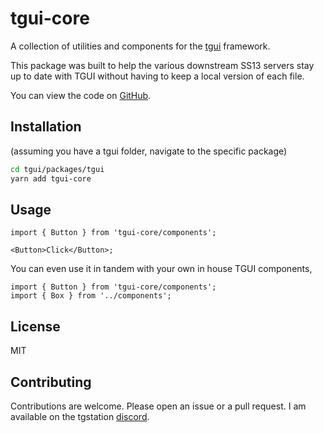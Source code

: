# tgui-core

A collection of utilities and components for the [tgui](https://github.com/tgstation/tgstation) framework.

This package was built to help the various downstream SS13 servers stay up to date with TGUI without having to keep a local version of each file.

You can view the code on [GitHub](https://github.com/jlsnow301/tgui-core).

## Installation
(assuming you have a tgui folder, navigate to the specific package)
```sh
cd tgui/packages/tgui
yarn add tgui-core
```

## Usage

```tsx
import { Button } from 'tgui-core/components';

<Button>Click</Button>;
```

You can even use it in tandem with your own in house TGUI components,
```tsx
import { Button } from 'tgui-core/components';
import { Box } from '../components';
```

## License

MIT

## Contributing

Contributions are welcome. Please open an issue or a pull request. I am available on the tgstation [discord](https://discord.com/invite/EUvpBtU78X).
